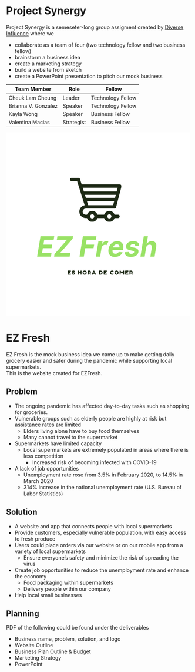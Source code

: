 # Project Synergy
Project Synergy is a semeseter-long group assigment created by [Diverse Influence](https://www.diverseinfluencers.org/program.html) where we<br>
- collaborate as a team of four (two technology fellow and two business fellow)
- brainstorm a business idea 
- create a marketing strategy
- build a website from sketch 
- create a PowerPoint presentation to pitch our mock business

|Team Member         |Role        |Fellow
|--------------------|------------|-----------------
|Cheuk Lam Cheung    |Leader      |Technology Fellow
|Brianna V. Gonzalez |Speaker     |Technology Fellow
|Kayla Wong          |Speaker     |Business Fellow
|Valentina Macias    |Strategist  |Business Fellow

![EZ Fresh logo](assets/logo.png)

# EZ Fresh
EZ Fresh is the mock business idea we came up to make getting daily grocery easier and safer during the pandemic while supporting local supermarkets. <br>
This is the website created for EZFresh. <br>

## Problem 
- The ongoing pandemic has affected day-to-day tasks such as shopping for groceries. 
- Vulnerable groups such as elderly people are highly at risk but assistance rates are limited
    - Elders living alone have to buy food themselves
    - Many cannot travel to the supermarket
- Supermarkets have limited capacity
    - Local supermarkets are extremely populated in areas where there is less competition
        - Increased risk of becoming infected with COVID-19
- A lack of job opportunities 
    - Unemployment rate rose from 3.5% in February 2020, to 14.5% in March 2020
    - 314% increase in the national unemployment rate (U.S. Bureau of Labor Statistics) 

## Solution 
- A website and app that connects people with local supermarkets
- Provide customers, especially vulnerable population, with easy access to fresh produce
- Users could place orders via our website or on our mobile app from a variety of local supermarkets
    - Ensure everyone’s safety and minimize the risk of spreading the virus
- Create job opportunities to reduce the unemployment rate and enhance the economy
    - Food packaging within supermarkets
    - Delivery people within our company
- Help local small businesses

## Planning
PDF of the following could be found under the deliverables<br>
- Business name, problem, solution, and logo
- Website Outline
- Business Plan Outline & Budget
- Marketing Strategy 
- PowerPoint










